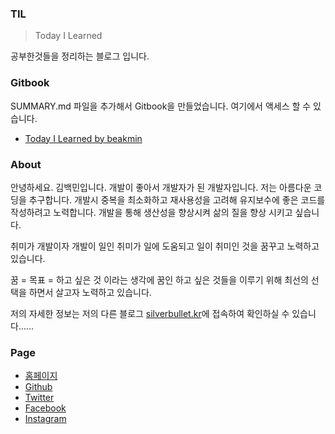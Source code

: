 ### TIL

> Today I Learned

공부한것들을 정리하는 블로그 입니다.

### Gitbook

SUMMARY.md 파일을 추가해서 Gitbook을 만들었습니다. 여기에서 액세스 할 수 있습니다.

-	[Today I Learned by beakmin](https://silverbullet087.gitbooks.io/today-i-learned/content/)

### About

안녕하세요. 김백민입니다. 개발이 좋아서 개발자가 된 개발자입니다. 저는 아름다운 코딩을 추구합니다. 개발시 중복을 최소화하고 재사용성을 고려해 유지보수에 좋은 코드를 작성하려고 노력합니다. 개발을 통해 생산성을 향상시켜 삶의 질을 향상 시키고 싶습니다.

취미가 개발이자 개발이 일인 취미가 일에 도움되고 일이 취미인 것을 꿈꾸고 노력하고 있습니다.

꿈 = 목표 = 하고 싶은 것 이라는 생각에 꿈인 하고 싶은 것들을 이루기 위해 최선의 선택을 하면서 살고자 노력하고 있습니다.

저의 자세한 정보는 저의 다른 블로그 [silverbullet.kr](http://silverbullet.kr/)에 접속하여 확인하실 수 있습니다......

### Page

-	[홈페이지](http://silverbullet.kr/)
-	[Github](https://github.com/silverbullet087)
-	[Twitter](https://twitter.com/SilverBullet21)
-	[Facebook](https://www.facebook.com/kim.baekmin.5)
-	[Instagram](https://www.instagram.com/silverbullet087/)
